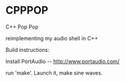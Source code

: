 # CPPPOP

C++ Pop Pop

reimplementing my audio shell in C++

Build instructions:

Install PortAudio -- http://www.portaudio.com/

run 'make'. 
Launch it, make sine waves.
